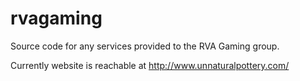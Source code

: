 rvagaming
=========

Source code for any services provided to the RVA Gaming group.

Currently website is reachable at http://www.unnaturalpottery.com/